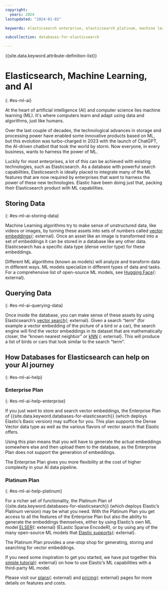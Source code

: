```yaml
---
copyright:
  years: 2024
lastupdated: "2024-01-02"

keywords: elasticsearch enterprise, elasticsearch platinum, machine learning, artificial intelligence, vector embedding

subcollection: databases-for-elasticsearch

---
```


{{site.data.keyword.attribute-definition-list}}

# Elasticsearch, Machine Learning, and AI
{: #es-ml-ai}

At the heart of artificial intelligence (AI) and computer science lies machine learning (ML). It's where computers learn and adapt using data and algorithms, just like humans.

Over the last couple of decades, the technological advances in storage and processing power have enabled some innovative products based on ML, but this evolution was turbo-charged in 2023 with the launch of ChatGPT, the AI-driven chatbot that took the world by storm. Now everyone, in every business, wants to harness the power of ML.

Luckily for most enterprises, a lot of this can be achieved with existing technologies, such as Elasticsearch. As a database with powerful search capabilities, Elasticsearch is ideally placed to integrate many of the ML features that are now required by enterprises that want to harness the power of these new technologies. Elastic have been doing just that, packing their Elasticsearch product with ML capabilities.

## Storing Data
{: #es-ml-ai-storing-data}

Machine Learning algorithms try to make sense of unstructured data, like videos or images, by turning these assets into sets of numbers called [vector embeddings](https://www.elastic.co/what-is/vector-embedding){: external}. Once an asset like an image is transformed into a set of embeddings it can be stored in a database like any other data.  Elasticsearch has a specific data type (dense vector type) for these embeddings.

Different ML algorithms (known as models) will analyze and transform data in different ways. ML models specialize in different types of data and tasks. For a comprehensive list of open-source ML models, see [Hugging Face](https://huggingface.co/models){: external}.

## Querying Data
{: #es-ml-ai-querying-data}

Once inside the database, you can make sense of these assets by using Elasticsearch’s [vector search](https://www.elastic.co/what-is/vector-search){; external}. Given a search “term” (for example a vector embedding of the picture of a bird or a car), the search engine will find the vector embeddings in its dataset that are mathematically closer, the “known nearest neighbor” or [kNN](https://www.elastic.co/blog/introducing-approximate-nearest-neighbor-search-in-elasticsearch-8-0) {: external}. This will produce a list of birds or cars that look similar to the search “term”.

## How Databases for Elasticsearch can help on your AI journey
{: #es-ml-ai-help}

### Enterprise Plan
{: #es-ml-ai-help-enterprise}

If you just want to store and search vector embeddings, the Enterprise Plan of {{site.data.keyword.databases-for-elasticsearch}} (which deploys Elastic’s Basic version) may suffice for you. This plan supports the Dense Vector data type as well as the various flavors of vector search that Elastic offers.

Using this plan means that you will have to generate the actual embeddings somewhere else and then upload them to the database, as the Enterprise Plan does not support the generation of embeddings.

The Enterprise Plan gives you more flexibility at the cost of higher complexity in your AI data pipeline.

### Platinum Plan
{: #es-ml-ai-help-platinum}

For a richer set of functionality, the Platinum Plan of {{site.data.keyword.databases-for-elasticsearch}} (which deploys Elastic’s Platinum version) may be what you need. With the Platinum Plan you get access to all the features of the Enterprise Plan but also the ability to generate the embeddings themselves, either by using Elastic’s own ML model [ELSER](https://www.elastic.co/guide/en/machine-learning/current/ml-nlp-elser.html){: external} (ELastic Sparse EncodeR), or by using any of the many open-source ML models that [Elastic supports](https://www.elastic.co/search-labs/blog/articles/may-2023-launch-machine-learning-models){: external}.

The Platinum Plan provides a one-stop shop for generating, storing and searching for vector embeddings.

If you need some inspiration to get you started, we have put together this [simple tutorial](https://cloud.ibm.com/docs/databases-for-elasticsearch?topic=databases-for-elasticsearch-nlp-ml-tutorial){: external} on how to use Elastic’s ML capabilities with a third-party ML model.

Please visit our [plans](https://cloud.ibm.com/docs/databases-for-elasticsearch?topic=databases-for-elasticsearch-elastic-offerings){: external} and [pricing](https://cloud.ibm.com/docs/databases-for-elasticsearch?topic=databases-for-elasticsearch-pricing){: external} pages for more details on features and costs.
